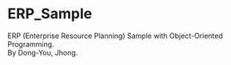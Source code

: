 # ERP_Sample
 ERP (Enterprise Resource Planning) Sample with Object-Oriented Programming.  
 By Dong-You, Jhong. 
